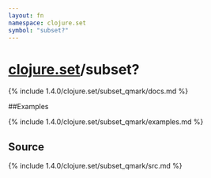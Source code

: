```yaml
---
layout: fn
namespace: clojure.set
symbol: "subset?"
---
```


# [clojure.set](../)/subset?

{% include 1.4.0/clojure.set/subset_qmark/docs.md %}

##Examples

{% include 1.4.0/clojure.set/subset_qmark/examples.md %}
## Source
{% include 1.4.0/clojure.set/subset_qmark/src.md %}

